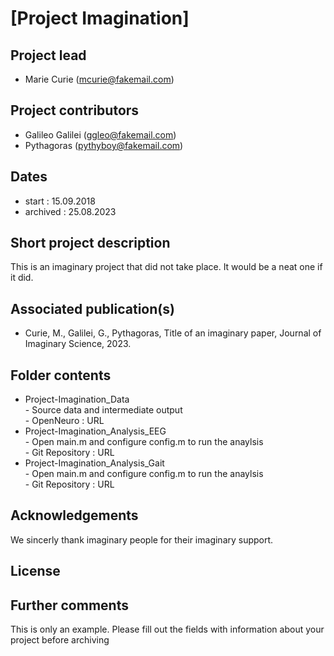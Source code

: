 # [Project Imagination]

## Project lead 
- Marie Curie (mcurie@fakemail.com)

## Project contributors
- Galileo Galilei (ggleo@fakemail.com)
- Pythagoras (pythyboy@fakemail.com)

## Dates
- start :       15.09.2018
- archived :    25.08.2023

## Short project description 
This is an imaginary project that did not take place.
It would be a neat one if it did. 

## Associated publication(s)  
- Curie, M., Galilei, G., Pythagoras, Title of an imaginary paper, Journal of Imaginary Science, 2023. 

## Folder contents
- Project-Imagination_Data  
        - Source data and intermediate output  
        - OpenNeuro : URL   
- Project-Imagination_Analysis_EEG  
        - Open main.m and configure config.m to run the anaylsis  
        - Git Repository : URL  
- Project-Imagination_Analysis_Gait  
       - Open main.m and configure config.m to run the anaylsis  
       - Git Repository : URL 

## Acknowledgements 
We sincerly thank imaginary people for their imaginary support.

## License 

## Further comments 
This is only an example. Please fill out the fields with information about your project before archiving 